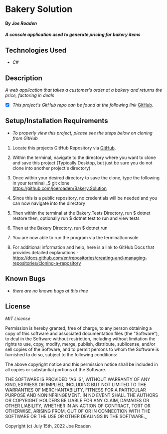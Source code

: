 # Bakery Solution

#### By _**Joe Roaden**_

#### _A console application used to generate pricing for bakery items_

## Technologies Used

- _C#_



## Description

_A web application that takes a customer's order at a bakery and returns the price, factoring in deals_

- [x] _This project's GitHub repo can be found at the following link_ [GitHub](https://github.com/joeroaden/Bakery.Solution).

## Setup/Installation Requirements

- _To properly view this project, please see the steps below on cloning from GitHub_

1. Locate this projects GitHub Repository via [GitHub](https://github.com/joeroaden/Bakery.Solution).

2. Within the terminal, navigate to the directory where you want to clone and save this project (Typically Desktop, but just be sure you do not clone into another project's directory)

3. Once within your desired directory to save the clone, type the following in your terminal
   _$ git clone https://github.com/joeroaden/Bakery.Solution

4. Since this is a public repository, no credentials will be needed and you can now navigate into the directory

5. Then within the terminal at the Bakery.Tests Directory, run $ dotnet restore then, optionally run $ dotnet test to run and view tests

6. Then at the Bakery Directory, run $ dotnet run

7. You are now able to run the program via the terminal/console

8. For additional information and help, here is a link to GitHub Docs that provides detailed explanations - https://docs.github.com/en/repositories/creating-and-managing-repositories/cloning-a-repository

## Known Bugs

- _there are no known bugs at this time_

## License

_MIT License_

Permission is hereby granted, free of charge, to any person obtaining a copy
of this software and associated documentation files (the "Software"), to deal
in the Software without restriction, including without limitation the rights
to use, copy, modify, merge, publish, distribute, sublicense, and/or sell
copies of the Software, and to permit persons to whom the Software is
furnished to do so, subject to the following conditions:

The above copyright notice and this permission notice shall be included in all
copies or substantial portions of the Software.

THE SOFTWARE IS PROVIDED "AS IS", WITHOUT WARRANTY OF ANY KIND, EXPRESS OR
IMPLIED, INCLUDING BUT NOT LIMITED TO THE WARRANTIES OF MERCHANTABILITY,
FITNESS FOR A PARTICULAR PURPOSE AND NONINFRINGEMENT. IN NO EVENT SHALL THE
AUTHORS OR COPYRIGHT HOLDERS BE LIABLE FOR ANY CLAIM, DAMAGES OR OTHER
LIABILITY, WHETHER IN AN ACTION OF CONTRACT, TORT OR OTHERWISE, ARISING FROM,
OUT OF OR IN CONNECTION WITH THE SOFTWARE OR THE USE OR OTHER DEALINGS IN THE
SOFTWARE.\_

Copyright (c) July 15th, 2022 Joe Roaden